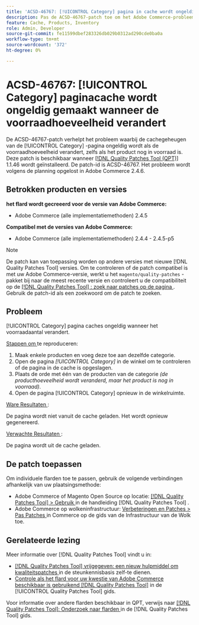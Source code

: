 ```yaml
---
title: 'ACSD-46767: [!UICONTROL Category] pagina in cache wordt ongeldig gemaakt wanneer de voorraadhoeveelheid verandert'
description: Pas de ACSD-46767-patch toe om het Adobe Commerce-probleem op te lossen waarbij de [!UICONTROL Category] -pagina in cache wordt geplaatst, ongeldig wordt wanneer de voorraadhoeveelheid verandert, zelfs als het product nog in voorraad is.
feature: Cache, Products, Inventory
role: Admin, Developer
source-git-commit: fe11599dbef283326db029b0312ad290cde0ba0a
workflow-type: tm+mt
source-wordcount: '372'
ht-degree: 0%

---
```


# ACSD-46767: [!UICONTROL Category] paginacache wordt ongeldig gemaakt wanneer de voorraadhoeveelheid verandert

De ACSD-46767-patch verhelpt het probleem waarbij de cachegeheugen van de [!UICONTROL Category] -pagina ongeldig wordt als de voorraadhoeveelheid verandert, zelfs als het product nog in voorraad is. Deze patch is beschikbaar wanneer [[!DNL Quality Patches Tool (QPT)] ](https://experienceleague.adobe.com/en/docs/commerce-knowledge-base/kb/announcements/commerce-announcements/magento-quality-patches-released-new-tool-to-self-serve-quality-patches) 1.1.46 wordt geïnstalleerd. De patch-id is ACSD-46767. Het probleem wordt volgens de planning opgelost in Adobe Commerce 2.4.6.

## Betrokken producten en versies

**het flard wordt gecreeerd voor de versie van Adobe Commerce:**

* Adobe Commerce (alle implementatiemethoden) 2.4.5

**Compatibel met de versies van Adobe Commerce:**

* Adobe Commerce (alle implementatiemethoden) 2.4.4 - 2.4.5-p5

>[!NOTE]
>
>De patch kan van toepassing worden op andere versies met nieuwe [!DNL Quality Patches Tool] versies. Om te controleren of de patch compatibel is met uw Adobe Commerce-versie, werkt u het `magento/quality-patches` -pakket bij naar de meest recente versie en controleert u de compatibiliteit op de [[!DNL Quality Patches Tool] : zoek naar patches op de pagina ](https://experienceleague.adobe.com/tools/commerce-quality-patches/index.html) . Gebruik de patch-id als een zoekwoord om de patch te zoeken.

## Probleem

[!UICONTROL Category] pagina caches ongeldig wanneer het voorraadaantal verandert.

<u> Stappen om </u> te reproduceren:

1. Maak enkele producten en voeg deze toe aan dezelfde categorie.
1. Open de pagina *[!UICONTROL Category]* in de winkel om te controleren of de pagina in de cache is opgeslagen.
1. Plaats de orde met één van de producten van de categorie *(de producthoeveelheid wordt veranderd, maar het product is nog in voorraad)*.
1. Open de pagina [!UICONTROL Category] opnieuw in de winkelruimte.

<u> Ware Resultaten </u>:

De pagina wordt niet vanuit de cache geladen. Het wordt opnieuw gegenereerd.

<u> Verwachte Resultaten </u>:

De pagina wordt uit de cache geladen.

## De patch toepassen

Om individuele flarden toe te passen, gebruik de volgende verbindingen afhankelijk van uw plaatsingsmethode:

* Adobe Commerce of Magento Open Source op locatie: [[!DNL Quality Patches Tool]  > Gebruik ](/help/tools/quality-patches-tool/usage.md) in de handleiding [!DNL Quality Patches Tool] .
* Adobe Commerce op wolkeninfrastructuur: [ Verbeteringen en Patches > Pas Patches ](https://experienceleague.adobe.com/docs/commerce-cloud-service/user-guide/develop/upgrade/apply-patches.html) in Commerce op de gids van de Infrastructuur van de Wolk toe.

## Gerelateerde lezing

Meer informatie over [!DNL Quality Patches Tool] vindt u in:

* [[!DNL Quality Patches Tool]  vrijgegeven: een nieuw hulpmiddel om kwaliteitspatches ](https://experienceleague.adobe.com/en/docs/commerce-knowledge-base/kb/announcements/commerce-announcements/magento-quality-patches-released-new-tool-to-self-serve-quality-patches) in de steunkennisbasis zelf-te dienen.
* [ Controle als het flard voor uw kwestie van Adobe Commerce beschikbaar is gebruikend  [!DNL Quality Patches Tool]](/help/tools/quality-patches-tool/patches-available-in-qpt/check-patch-for-magento-issue-with-magento-quality-patches.md) in de [!UICONTROL Quality Patches Tool] gids.


Voor informatie over andere flarden beschikbaar in QPT, verwijs naar [[!DNL Quality Patches Tool]: Onderzoek naar flarden ](https://experienceleague.adobe.com/tools/commerce-quality-patches/index.html) in de [!DNL Quality Patches Tool] gids.
